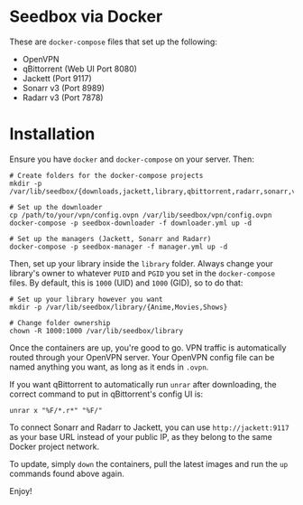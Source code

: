 # Seedbox via Docker

These are `docker-compose` files that set up the following:

* OpenVPN
* qBittorrent (Web UI Port 8080)
* Jackett (Port 9117)
* Sonarr v3 (Port 8989)
* Radarr v3 (Port 7878)

# Installation

Ensure you have `docker` and `docker-compose` on your server. Then:

```
# Create folders for the docker-compose projects
mkdir -p /var/lib/seedbox/{downloads,jackett,library,qbittorrent,radarr,sonarr,vpn}

# Set up the downloader
cp /path/to/your/vpn/config.ovpn /var/lib/seedbox/vpn/config.ovpn
docker-compose -p seedbox-downloader -f downloader.yml up -d

# Set up the managers (Jackett, Sonarr and Radarr)
docker-compose -p seedbox-manager -f manager.yml up -d
```

Then, set up your library inside the `library` folder. Always change your library's owner to whatever `PUID` and `PGID` you set in the `docker-compose` files. By default, this is `1000` (UID) and `1000` (GID), so to do that:

```
# Set up your library however you want
mkdir -p /var/lib/seedbox/library/{Anime,Movies,Shows}

# Change folder ownership
chown -R 1000:1000 /var/lib/seedbox/library
```

Once the containers are up, you're good to go. VPN traffic is automatically routed through your OpenVPN server. Your OpenVPN config file can be named anything you want, as long as it ends in `.ovpn`.

If you want qBittorrent to automatically run `unrar` after downloading, the correct command to put in qBittorrent's config UI is:

```
unrar x "%F/*.r*" "%F/"
```

To connect Sonarr and Radarr to Jackett, you can use `http://jackett:9117` as your base URL instead of your public IP, as they belong to the same Docker project network.

To update, simply `down` the containers, pull the latest images and run the `up` commands found above again.

Enjoy!
